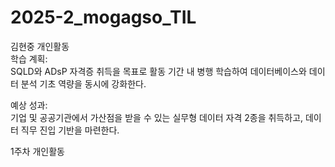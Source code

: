 # 2025-2_mogagso_TIL

김현중 개인활동<br>
학습 계획:<br>
SQLD와 ADsP 자격증 취득을 목표로 활동 기간 내 병행 학습하여 데이터베이스와 데이터 분석 기초 역량을 동시에 강화한다.<br>
 
예상 성과:<br>
기업 및 공공기관에서 가산점을 받을 수 있는 실무형 데이터 자격 2종을 취득하고, 데이터 직무 진입 기반을 마련한다.<br>

1주차 개인활동<br>
